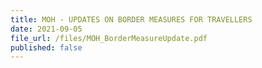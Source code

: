 ```yaml
---
title: MOH - UPDATES ON BORDER MEASURES FOR TRAVELLERS
date: 2021-09-05
file_url: /files/MOH_BorderMeasureUpdate.pdf
published: false
---
```

